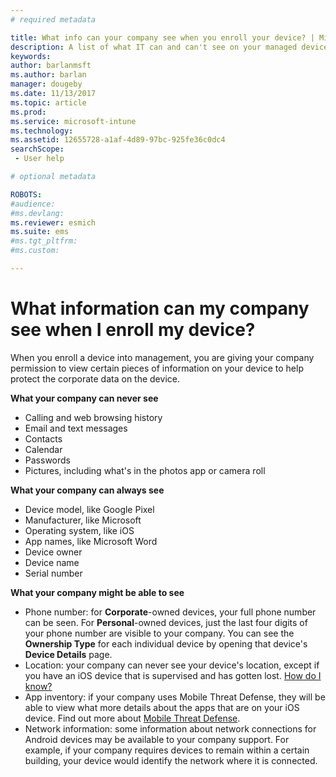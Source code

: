 ```yaml
---
# required metadata

title: What info can your company see when you enroll your device? | Microsoft Docs
description: A list of what IT can and can't see on your managed device.
keywords:
author: barlanmsft
ms.author: barlan
manager: dougeby
ms.date: 11/13/2017
ms.topic: article
ms.prod:
ms.service: microsoft-intune
ms.technology:
ms.assetid: 12655728-a1af-4d89-97bc-925fe36c0dc4
searchScope:
 - User help

# optional metadata

ROBOTS:  
#audience:
#ms.devlang:
ms.reviewer: esmich
ms.suite: ems
#ms.tgt_pltfrm:
#ms.custom:

---
```


# What information can my company see when I enroll my device?

When you enroll a device into management, you are giving your company permission to view certain pieces of information on your device to help protect the corporate data on the device.

**What your company can never see**

- Calling and web browsing history
- Email and text messages
- Contacts
- Calendar
-	Passwords
- Pictures, including what's in the photos app or camera roll

**What your company can always see**

- Device model, like Google Pixel
- Manufacturer, like Microsoft
- Operating system, like iOS
- App names, like Microsoft Word
- Device owner
- Device name
- Serial number

**What your company might be able to see**

-  Phone number: for **Corporate**-owned devices, your full phone number can be seen. For **Personal**-owned devices, just the last four digits of your phone number are visible to your company. You can see the **Ownership Type** for each individual device  by opening that device's **Device Details** page.
-  Location: your company can never see your device's location, except if you have an iOS device that is supervised and has gotten lost. [How do I know?](https://go.microsoft.com/fwlink/?linkid=853816)
- App inventory: if your company uses Mobile Threat Defense, they will be able to view what more details about the apps that are on your iOS device. Find out more about [Mobile Threat Defense](you-are-prompted-to-install-mtd-ios.md).
- Network information: some information about network connections for Android devices may be available to your company support. For example, if your company requires devices to remain within a certain building, your device would identify the network where it is connected. 
